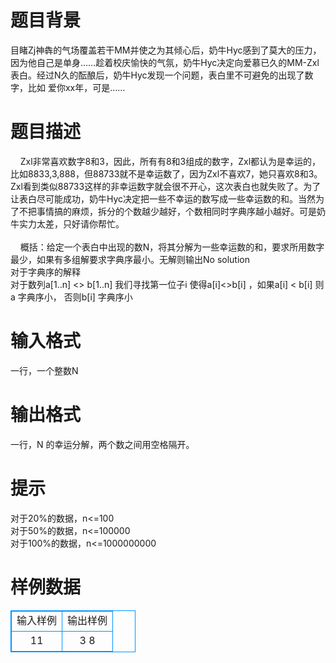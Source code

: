 # 

 
 # 题目背景 
目睹Zj神犇的气场覆盖若干MM并使之为其倾心后，奶牛Hyc感到了莫大的压力，因为他自己是单身……趁着校庆愉快的气氛，奶牛Hyc决定向爱慕已久的MM-Zxl表白。经过N久的酝酿后，奶牛Hyc发现一个问题，表白里不可避免的出现了数字，比如&nbsp;爱你xx年，可是…… 

 
 # 题目描述 
&nbsp;&nbsp;&nbsp;&nbsp;Zxl非常喜欢数字8和3，因此，所有有8和3组成的数字，Zxl都认为是幸运的，比如8833,3,888，但88733就不是幸运数了，因为Zxl不喜欢7，她只喜欢8和3。Zxl看到类似88733这样的非幸运数字就会很不开心，这次表白也就失败了。为了让表白尽可能成功，奶牛Hyc决定把一些不幸运的数写成一些幸运数的和。当然为了不把事情搞的麻烦，拆分的个数越少越好，个数相同时字典序越小越好。可是奶牛实力太差，只好请你帮忙。<BR><BR>&nbsp;&nbsp;&nbsp;&nbsp;概括：给定一个表白中出现的数N，将其分解为一些幸运数的和，要求所用数字最少，如果有多组解要求字典序最小。无解则输出No&nbsp;solution<BR>对于字典序的解释<BR>对于数列a[1..n]&nbsp;&lt;&gt;&nbsp;b[1..n]&nbsp;我们寻找第一位子i&nbsp;使得a[i]&lt;&gt;b[i]&nbsp;，如果a[i]&nbsp;&lt;&nbsp;b[i]&nbsp;则a&nbsp;字典序小，&nbsp;否则b[i]&nbsp;字典序小 

 
 # 输入格式 
一行，一个整数N 

 
 # 输出格式 
一行，N&nbsp;的幸运分解，两个数之间用空格隔开。 

 
 # 提示 
对于20%的数据，n&lt;=100<BR>对于50%的数据，n&lt;=100000<BR>对于100%的数据，n&lt;=1000000000 
# 样例数据
<style>
        table,table tr th, table tr td { border:1px solid #0094ff; }
        table { width: 200px; min-height: 25px; line-height: 25px; text-align: center; border-collapse: collapse;}   
    </style>
<table>
	<tr>
		<td>输入样例</td>
		<td>输出样例</td>
	</tr>
<tr><td>11
</td><td>3 8</td></tr></table>

